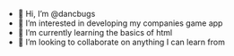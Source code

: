 - 👋 Hi, I’m @dancbugs
- 👀 I’m interested in developing my companies game app
- 🌱 I’m currently learning the basics of html
- 💞️ I’m looking to collaborate on anything I can learn from

<!---
dancbugs/dancbugs is a ✨ special ✨ repository because its `README.md` (this file) appears on your GitHub profile.
You can click the Preview link to take a look at your changes.
--->
